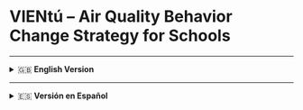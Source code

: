 # VIENtú – Air Quality Behavior Change Strategy for Schools

---

<details>
<summary>🇬🇧 <strong>English Version</strong></summary>

<p align="center">
  <a href="https://github.com/Alemontejo/AirQualityPedagogy-VienTU/blob/main/Estrategia_VienTU%CC%81_English.pdf">
    <img src="https://github.com/Alemontejo/AirQualityPedagogy-VienTU/blob/main/Iconsmi_carpeta/Estrategia_VienTU%CC%81_English.png" alt="VIENtú Strategy PDF" width="500"/>
  </a>
</p>
<p align="center"><em>Click on the image to view the full VIENtú strategy brochure</em></p>

<p align="center">
  <a href="https://git.io/typing-svg">
    <img src="https://readme-typing-svg.demolab.com/?font=VT323&size=35&duration=3500&pause=800&color=40C057&center=true&vCenter=true&width=550&lines=Want+to+learn+about+the+air+you+breathe%3F;Join+the+Air+Guardians!;VIENt%C3%BA+helps+us+keep+our+air+clean;Measure%2C+Learn%2C+and+Act;Your+classroom%2C+your+air%2C+your+responsibility!" alt="Typing SVG" />
  </a>
</p>

## 📌 Description
VIENtú is a behavior change strategy designed for public schools in Bogotá, Colombia, implemented as part of the city’s public policy to improve indoor air quality. The initiative engages students in understanding, monitoring, and taking action to maintain healthy air in their classrooms through simple, collective, and sustainable behaviors.

## 🎯 Objectives
- Improve indoor air quality in school classrooms.
- Raise awareness among students and teachers about air quality and its impact on health.
- Promote behavioral changes that help reduce air pollution exposure.
- Integrate air quality management into daily school life.

## 📚 Methodology
The VIENtú strategy includes a hands-on workshop where students learn about air quality, measure it, and commit to actions for improvement.  
It uses behavioral design principles and includes:
- Understanding what affects indoor and outdoor air quality.
- Learning how air is measured.
- Participating in classroom experiments.
- Installing a CO₂ sensor with sound and color alerts.
- Using the IBOCA indicator to understand outdoor pollution levels.
- Signing commitment diplomas and joining the Air Guardians team.

## 📦 Printable Materials
- 📄 [Air Quality Indicator for Index of Bogotá (IBOCA)](https://github.com/Alemontejo/AirQualityPedagogy-VienTU/blob/main/VIENtu%CC%81%20-%20Indicador%20IMPRIMIR.pdf)  
  Visual material showing outdoor air quality levels using the official scale and recommended protective behaviors.
- 📄 [VIENtú Sticker](https://github.com/Alemontejo/AirQualityPedagogy-VienTU/blob/main/VienTU%CC%81-calcomani%CC%81a.pdf)  
  Identifies students as Air Guardians to show their role in keeping classroom air clean.
- 📄 [Commitment Diplomas](https://github.com/Alemontejo/AirQualityPedagogy-VienTU/blob/main/VIENtu%CC%81%20-%20Diplomas.pdf)  
  Certificates students sign to commit to improving air quality in their classroom.

## 📊 Results
After implementing the strategy, schools reported:
- Lower average CO₂ levels in classrooms.
- Increased student awareness and participation.
- Consistent ventilation actions triggered by sensor alerts.

## 👥 Credits
Developed in Bogotá, Colombia, with the participation of teachers, students, and the city’s environmental authorities.

</details>

---

<details>
<summary>🇪🇸 <strong>Versión en Español</strong></summary>

<p align="center">
  <a href="https://github.com/Alemontejo/AirQualityPedagogy-VienTU/blob/main/Estrategia_VienTU%CC%81_English.pdf">
    <img src="https://github.com/Alemontejo/AirQualityPedagogy-VienTU/blob/main/Iconsmi_carpeta/Estrategia_VienTU%CC%81_English.png" alt="Estrategia VIENtú PDF" width="500"/>
  </a>
</p>
<p align="center"><em>Haz clic en la imagen para ver el brochure completo de la estrategia VIENtú</em></p>

<p align="center">
  <a href="https://git.io/typing-svg">
    <img src="https://readme-typing-svg.demolab.com/?font=VT323&size=35&duration=3500&pause=800&color=F1C232&center=true&vCenter=true&width=550&lines=%C2%BFQuieres+saber+sobre+el+aire+que+respiras%3F;S%C3%BAmate+a+los+Guardianes+del+Aire!;VIENt%C3%BA+nos+ayuda+a+mantener+el+aire+limpio;Mide%2C+Aprende+y+Act%C3%BAa;Tu+aula%2C+tu+aire%2C+tu+responsabilidad!" alt="Typing SVG" />
  </a>
</p>

## 📌 Descripción
VIENtú es una estrategia de cambio de comportamiento diseñada para colegios públicos de Bogotá, Colombia, implementada como parte de la política pública distrital para mejorar la calidad del aire interior. La iniciativa involucra a los estudiantes en comprender, medir y actuar para mantener un aire limpio en sus aulas mediante comportamientos simples, colectivos y sostenibles.

## 🎯 Objetivos
- Mejorar la calidad del aire interior en las aulas.
- Sensibilizar a estudiantes y docentes sobre la calidad del aire y su impacto en la salud.
- Promover cambios de comportamiento que reduzcan la exposición a la contaminación.
- Integrar la gestión de la calidad del aire en la vida escolar diaria.

## 📚 Metodología
La estrategia VIENtú incluye un taller práctico donde los estudiantes aprenden sobre la calidad del aire, la miden y se comprometen a tomar acciones para mejorarla.  
Usa principios de diseño conductual e incluye:
- Comprender qué factores afectan la calidad del aire interior y exterior.
- Aprender cómo se mide la calidad del aire.
- Participar en experimentos en el aula.
- Instalar un sensor de CO₂ con alertas sonoras y de color.
- Usar el indicador IBOCA para entender los niveles de contaminación exterior.
- Firmar diplomas de compromiso y unirse al equipo de Guardianes del Aire.

## 📦 Materiales Imprimibles
- 📄 [Indicador de Calidad del Aire de Bogotá (IBOCA)](https://github.com/Alemontejo/AirQualityPedagogy-VienTU/blob/main/VIENtu%CC%81%20-%20Indicador%20IMPRIMIR.pdf)  
  Material visual que muestra los niveles de calidad del aire exterior usando la escala oficial y comportamientos recomendados.
- 📄 [Calcomanía VIENtú](https://github.com/Alemontejo/AirQualityPedagogy-VienTU/blob/main/VienTU%CC%81-calcomani%CC%81a.pdf)  
  Identifica a los estudiantes como Guardianes del Aire, mostrando su rol en mantener limpio el aire del aula.
- 📄 [Diplomas de Compromiso](https://github.com/Alemontejo/AirQualityPedagogy-VienTU/blob/main/VIENtu%CC%81%20-%20Diplomas.pdf)  
  Certificados que los estudiantes firman para comprometerse a mejorar la calidad del aire en su salón.

## 📊 Resultados
Después de implementar la estrategia, los colegios reportaron:
- Reducción de los niveles promedio de CO₂ en las aulas.
- Mayor conciencia y participación estudiantil.
- Acciones de ventilación constantes motivadas por las alertas del sensor.

## 👥 Créditos
Desarrollado en Bogotá, Colombia, con la participación de docentes, estudiantes y autoridades ambientales del Distrito.

</details>

